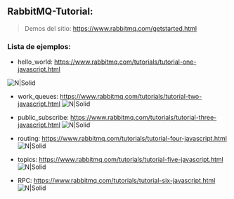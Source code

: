 ## RabbitMQ-Tutorial:
> Demos del sitio: https://www.rabbitmq.com/getstarted.html

### Lista de ejemplos:

- hello_world: https://www.rabbitmq.com/tutorials/tutorial-one-javascript.html

![N|Solid](https://www.rabbitmq.com/img/tutorials/python-one-overall.png)

- work_queues: https://www.rabbitmq.com/tutorials/tutorial-two-javascript.html
![N|Solid](https://www.rabbitmq.com/img/tutorials/python-two.png)

- public_subscribe: https://www.rabbitmq.com/tutorials/tutorial-three-javascript.html
![N|Solid](https://www.rabbitmq.com/img/tutorials/exchanges.png)

- routing: https://www.rabbitmq.com/tutorials/tutorial-four-javascript.html
![N|Solid](https://www.rabbitmq.com/img/tutorials/direct-exchange.png)

- topics: https://www.rabbitmq.com/tutorials/tutorial-five-javascript.html
![N|Solid](https://www.rabbitmq.com/img/tutorials/python-five.png)

- RPC: https://www.rabbitmq.com/tutorials/tutorial-six-javascript.html
![N|Solid](https://www.rabbitmq.com/img/tutorials/python-six.png)


